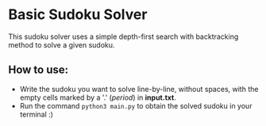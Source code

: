 # Basic Sudoku Solver

This sudoku solver uses a simple depth-first search with backtracking method to solve a given sudoku.

## How to use:
* Write the sudoku you want to solve line-by-line, without spaces, with the empty cells marked by a '.' (*period*) in **input.txt**.
* Run the command `python3 main.py` to obtain the solved sudoku in your terminal :)
